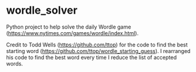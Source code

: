 # wordle_solver
Python project to help solve the daily Wordle game (https://www.nytimes.com/games/wordle/index.html).

Credit to Todd Wells (https://github.com/ttop) for the code to find the best starting word (https://github.com/ttop/wordle_starting_guess).
I rearranged his code to find the best word every time I reduce the list of accepted words.
